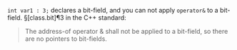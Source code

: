 `int var1 : 3;` declares a bit-field, and you can not apply `operator&` to a bit-field. §[class.bit]¶3 in the C++ standard:
> The address-of operator & shall not be applied to a bit-field, so there are no pointers to bit-fields.